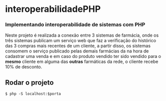 # interoperabilidadePHP

### Implementando interoperabilidade de sistemas com PHP

Neste projeto é realizada a conexão entre 3 sistemas de farmácia, onde os três sistemas publicam um serviço web que faz a verificação do histórico das 3 compras mais recentes de um cliente, a partir disso, os sistemas consomem o serviço publicado pelas demais farmácias da na hora de cadastrar uma venda e em caso do produto vendido ter sido vendido para o **mesmo** cliente em alguma das **outras** farmáticas da rede, o cliente recebe 10% de desconto. 

## Rodar o projeto
```
$ php -S localhost:$porta
```
